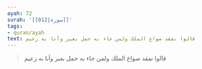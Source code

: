 ```yaml
---
ayah: 72
surah: '[[012|سورة]]'
tags:
- quran/ayah
text: قالوا نفقد صواع الملك ولمن جاء به حمل بعير وأنا به زعيم
---
```

> قالوا نفقد صواع الملك ولمن جاء به حمل بعير وأنا به زعيم
